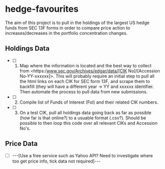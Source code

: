 # hedge-favourites
The aim of this project is to pull in the holdings of the largest US hedge funds from SEC 13F forms in order to compare price action to increases/decreases in the portfolio concentration changes.

## Holdings Data
- [ ] 1. Map where the information is located and the best way to collect from <https:/www.sec.gov/Archives/edgar/data/[CIK No]/[Accession No-YY-xxxxxx]>. This will probably require an initial step to pull all the html links on each CIK for SEC form 13F, and scrape them to backfill (they will have a different year -> YY and xxxxxx identifier. Then automate the process to pull data from new submissions.
- [ ] 2. Compile list of Funds of Interest (FoI) and their related CIK numbers.
- [ ] 3. On a test CIK, pull all holdings data going back as far as possible (how far is that online?) to a usuable format (.csv?). Should be possible to then loop this code over all relevant CIKs and Accession No's.
    
## Price Data
- [ ] ---[Use a free service such as Yahoo API? Need to investigate where too get price info, tick data not required]---
